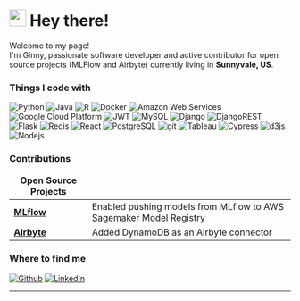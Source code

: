 <h1><img src="https://emojis.slackmojis.com/emojis/images/1479080836/1363/eevee.gif?1479080836" width="30"/> Hey there!</h1>


<p>Welcome to my page! </br> I'm Ginny, passionate software developer and active contributor for open source projects (MLFlow and Airbyte) currently living in <b>Sunnyvale, US</b>. </p>
<h3>Things I code with</h3>
<p>
  <img alt="Python" src="https://img.shields.io/badge/-Python-45b8d8?style=flat-square&logo=python&logoColor=white" />
  <img alt="Java" src="https://img.shields.io/badge/-Java-8DD6F9?style=flat-square&logo=java&logoColor=white" />
  <img alt="R" src="https://img.shields.io/badge/-R-8DF6F3?style=flat-square&logo=r&logoColor=white" />
  <img alt="Docker" src="https://img.shields.io/badge/-Docker-46a2f1?style=flat-square&logo=docker&logoColor=white" />
  <img alt="Amazon Web Services" src="https://img.shields.io/badge/-AWS-F9A03C?style=flat-square&logo=amazon-aws&logoColor=white" />
  <img alt="Google Cloud Platform" src="https://img.shields.io/badge/-Google_Cloud_Platform-1a73e8?style=flat-square&logo=google-cloud&logoColor=white" />
  <img alt="JWT" src="https://img.shields.io/badge/JWT-007ACC?style=flat-square&logo=JSON%20web%20tokens" />
  <img alt="MySQL" src="https://img.shields.io/badge/MySQL-%2300f.svg?style=flat-square&logo=mysql&logoColor=white" />
  <img alt="Django" src="https://img.shields.io/badge/Django-%23092E20.svg?style=flat-square&logo=django&logoColor=white" />
  <img alt="DjangoREST" src="https://img.shields.io/badge/Django-REST-ff1709?style=flat-square&logo=django&logoColor=white&color=ff1709&labelColor=gray" />
  <img alt="Flask" src="https://img.shields.io/badge/Flask-%23000.svg?style=flat-square&logo=flask&logoColor=white" />
  <img alt="Redis" src="https://img.shields.io/badge/-Redis-5849BE?style=flat-square&logo=redis&logoColor=white" />
  <img alt="React" src="https://img.shields.io/badge/-React-311C87?style=flat-square&logo=react&logoColor=white" />
  <img alt="PostgreSQL" src="https://img.shields.io/badge/PostgreSQL-430098?style=flat-square&logo=postgresql&logoColor=white" />
  <img alt="git" src="https://img.shields.io/badge/-Git-764ABC?style=flat-square&logo=git&logoColor=white" />
  <img alt="Tableau" src="https://img.shields.io/badge/-Tableau-%23316192.svg?style=flat-square&logo=tableau&logoColor=white" />
  <img alt="Cypress" src="https://img.shields.io/badge/-Cypress-3ECF8E?style=flat-square&logo=cypress&logoColor=white" />
  <img alt="d3js" src="https://img.shields.io/badge/-D3.js-13aa52?style=flat-square&logo=d3.js&logoColor=white" />
  <img alt="Nodejs" src="https://img.shields.io/badge/-Nodejs-43853d?style=flat-square&logo=Node.js&logoColor=white" />
</p>
<h3>Contributions</h3>
<table>
  <thead align="center">
    <tr border: none;>
      <td><b>Open Source Projects</b></td>
      <td><b></b></td>
    </tr>
  </thead>
  <tbody>
    <tr>
      <td><a href="https://github.com/mlflow/mlflow/pull/4669"><b>MLflow</b></a></td>
      <td>Enabled pushing models from MLflow to AWS Sagemaker Model Registry</td>
    </tr>
	  <tr>
      <td><a href="https://github.com/airbytehq/airbyte/pull/5561"><b>Airbyte</b></a></td>
      <td>Added DynamoDB as an Airbyte connector</td>
    </tr>
  </tbody>
</table>
<h3>Where to find me</h3>
<p><a href="https://github.com/jinnig" target="_blank"><img alt="Github" src="https://img.shields.io/badge/GitHub-%2312100E.svg?&style=for-the-badge&logo=Github&logoColor=white" /></a> <a href="https://www.linkedin.com/in/jinni-gu/" target="_blank"><img alt="LinkedIn" src="https://img.shields.io/badge/linkedin-%230077B5.svg?&style=for-the-badge&logo=linkedin&logoColor=white" /></a> 
</p>

------------
